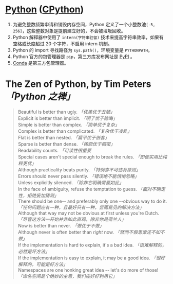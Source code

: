 # [Python](https://www.python.org/) ([CPython](https://github.com/python/cpython))

1. 为避免整数频繁申请和销毁内存空间，Python 定义了一个小整数池`[-5, 256]`，这些整数对象是提前建立好的，不会被垃圾回收。
2. Python 解释器中使用了 `intern(字符串驻留)` 技术来提高字符串效率，如果有空格或长度超过 20 个字符，不启用 intern 机制。
3. Python 的 import 寻找路径为 `sys.path()`，环境变量是 `PYTHONPATH`。
4. Python 官方的包管理器是 `pip`，第三方库发布网址是 [PyPI](https://pypi.org/) 。
5. [Conda](Conda.md) 是第三方包管理器。

# The Zen of Python, by Tim Peters *「Python 之禅」*

> Beautiful is better than ugly. *「优美优于丑陋」*<br>
> Explicit is better than implicit. *「明了优于隐晦」*<br>
> Simple is better than complex. *「简单优于复杂」*<br>
> Complex is better than complicated. *「复杂优于凌乱」*<br>
> Flat is better than nested. *「扁平优于嵌套」*<br>
> Sparse is better than dense. *「稀疏优于稠密」*<br>
> Readability counts. *「可读性很重要*<br>
> Special cases aren't special enough to break the rules. *「即使实用比纯粹更优」*<br>
> Although practicality beats purity. *「特例亦不可违背原则」*<br>
> Errors should never pass silently. *「错误绝不能悄悄忽略」*<br>
> Unless explicitly silenced. *「除非它明确需要如此」*<br>
> In the face of ambiguity, refuse the temptation to guess. *「面对不确定性，拒绝妄加猜测」*<br>
> There should be one-- and preferably only one --obvious way to do it. *「任何问题应有一种，且最好只有一种，显而易见的解决方法」*<br>
> Although that way may not be obvious at first unless you're Dutch. *「尽管这方法一开始并非如此直观，除非你是荷兰人」*<br>
> Now is better than never. *「做优于不做」*<br>
> Although never is often better than *right* now. *「然而不假思索还不如不做」*<br>
> If the implementation is hard to explain, it's a bad idea. *「很难解释的，必然是坏方法」*<br>
> If the implementation is easy to explain, it may be a good idea. *「很好解释的，可能是好方法」*<br>
> Namespaces are one honking great idea -- let's do more of those! *「命名空间是个绝妙的主意，我们应好好利用它」*<br>
